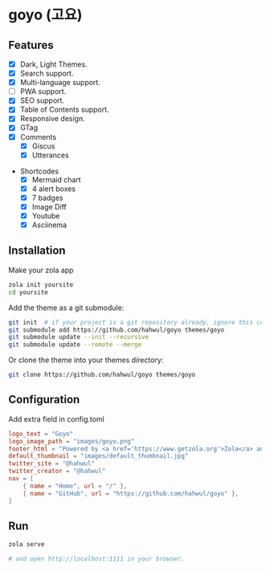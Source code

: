 # goyo (고요)

## Features

* [x] Dark, Light Themes.
* [x] Search support.
* [x] Multi-language support.
* [ ] PWA support.
* [x] SEO support.
* [x] Table of Contents support.
* [x] Responsive design.
* [x] GTag
* [x] Comments
  * [x] Giscus
  * [x] Utterances
* Shortcodes
  * [x] Mermaid chart
  * [x] 4 alert boxes
  * [x] 7 badges
  * [x] Image Diff
  * [x] Youtube
  * [x] Asciinema

## Installation

Make your zola app

```bash
zola init yoursite
cd yoursite
```

Add the theme as a git submodule:

```bash
git init  # if your project is a git repository already, ignore this command
git submodule add https://github.com/hahwul/goyo themes/goyo
git submodule update --init --recursive
git submodule update --remote --merge
```

Or clone the theme into your themes directory:

```bash
git clone https://github.com/hahwul/goyo themes/goyo
```

## Configuration

Add extra field in config.toml

```toml
logo_text = "Goyo"
logo_image_path = "images/goyo.png"
footer_html = "Powered by <a href='https://www.getzola.org'>Zola</a> and <a href='https://github.com/hahwul/goyo'>Goyo</a>"
default_thumbnail = "images/default_thumbnail.jpg"
twitter_site = "@hahwul"
twitter_creator = "@hahwul"
nav = [
    { name = "Home", url = "/" },
    { name = "GitHub", url = "https://github.com/hahwul/goyo" },
]
```

## Run

```bash
zola serve

# and open http://localhost:1111 in your browser.
```
